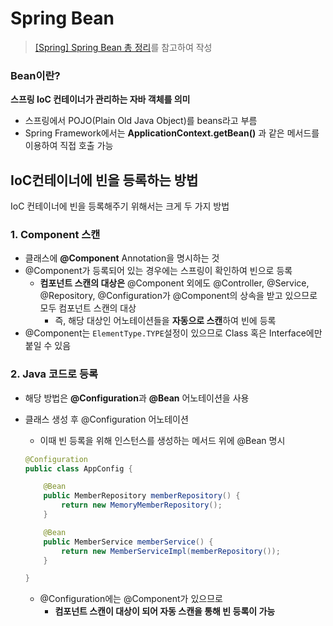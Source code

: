 # Spring Bean
> [[Spring] Spring Bean 총 정리](https://steady-coding.tistory.com/594)를 참고하여 작성
### Bean이란?

**스프링 IoC 컨테이너가 관리하는 자바 객체를 의미**

- 스프링에서 POJO(Plain Old Java Object)를 beans라고 부름
- Spring Framework에서는 **ApplicationContext.getBean()**
과 같은 메서드를 이용하여 직접 호출 가능

## IoC컨테이너에 빈을 등록하는 방법

IoC 컨테이너에 빈을 등록해주기 위해서는 크게 두 가지 방법

### 1. Component 스캔

- 클래스에 **@Component** Annotation을 명시하는 것
- @Component가 등록되어 있는 경우에는 스프링이 확인하여 빈으로 등록
    - **컴포넌트 스캔의 대상은** @Component 외에도 @Controller, @Service, @Repository, @Configuration가 @Component의 상속을 받고 있으므로 모두 컴포넌트 스캔의 대상
        - 즉, 해당 대상인 어노테이션들을 **자동으로 스캔**하여 빈에 등록
- @Component는 `ElementType.TYPE`설정이 있으므로 Class 혹은 Interface에만 붙일 수 있음

### 2. Java 코드로 등록

- 해당 방법은 **@Configuration**과 **@Bean** 어노테이션을 사용
- 클래스 생성 후 @Configuration 어노테이션
    - 이때 빈 등록을 위해 인스턴스를 생성하는 메서드 위에 @Bean 명시
    
    ```java
    @Configuration
    public class AppConfig {
    
        @Bean
        public MemberRepository memberRepository() {
            return new MemoryMemberRepository();
        }
    
        @Bean
        public MemberService memberService() {
            return new MemberServiceImpl(memberRepository());
        }
    
    }
    ```
    
    - @Configuration에는 @Component가 있으므로
        - **컴포넌트 스캔이 대상이 되어 자동 스캔을 통해 빈 등록이 가능**